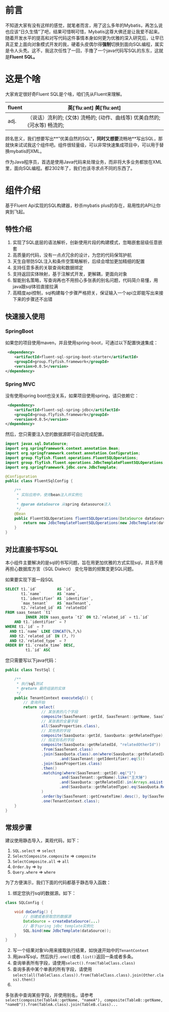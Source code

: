 # 前言

不知道大家有没有这样的感觉，就笔者而言，用了这么多年的Mybatis，再怎么说也应该“日久生情”了吧，结果可惜啊可惜，Mybatis这尊大佛还是让我爱不起来。随着开发水平的提高和对写代码这件事情本身如何更为优雅的深入研究后，让早已真正爱上面向对象模式开发的我，硬着头皮偶尔得**强制**切换到面向SQL编程，属实是令人头秃。这不，我这次任性了一回，手撸了一个java代码写SQL的东东，这就是**Fluent SQL。**



# **这是个啥**

大家肯定很好奇Fluent SQL是个啥，咱们先从Fluent来理解。

| fluent | 英[ˈfluːənt]  美[ˈfluːənt]                                   |
| ------ | ------------------------------------------------------------ |
| adj.   | （说话）流利的; (文体) 流畅的; (动作、曲线等) 优美自然的; (河水等) 畅流的; |

顾名思义，我们想要写出**”优美自然的SQL“**，同时又想要**流畅地**写出SQL，那就快来试试我这个组件吧。组件很轻量级，可以非常快速集成项目中，可以用于替换mybatis的XML。

作为Java程序员，首选是使用Java代码来处理业务，而非将大多业务都放在XML里，面向SQL编程。都2302年了，我们也该寻求点不同的东西了。



# 组件介绍

基于Fluent Api实现的SQL构建器，秒杀mybatis plus的存在，易用性的API让你爽到飞起。

## 特性介绍

1. 实现了SQL底层的语法解析，创新使用片段的构建模式，忽略嵌套层级任意嵌套
2. 高质量的代码，没有一点点冗余的设计，为您的代码保驾护航
3. 天生自带防SQL注入和条件空策略解析，后续会增加更加精细的配置
4. 支持任意多表的关联查询和数据绑定
5. 支持返回实体映射，基于注解式开发，更解耦，更面向对象
6. 智能别名策略，写查询再也不用担心多张表的别名问题，代码简介易懂，用java跟sql体验直接拉满
7. 高精度api控制，sql构建每个步骤严格把关，保证输入一个api立即能写出来接下来的步骤还不出错

## 快速接入使用

### SpringBoot
如果您的项目使用maven，并且使用spring-boot，可通过以下配置快速集成：
```xml
 <dependency>
    <artifactId>fluent-sql-spring-boot-starter</artifactId>
    <groupId>group.flyfish.framework</groupId>
    <version>0.0.5</version>
</dependency>
```

### Spring MVC
没有使用spring boot也没关系，如果项目使用spring，请只依赖它：
```xml
 <dependency>
    <artifactId>fluent-sql-spring-jdbc</artifactId>
    <groupId>group.flyfish.framework</groupId>
    <version>0.0.5</version>
</dependency>
```

然后，您只需要注入您的数据源即可自动完成配置。

```java
import javax.sql.DataSource;
import org.springframework.context.annotation.Bean;
import org.springframework.context.annotation.Configuration;
import group.flyfish.fluent.operations.FluentSQLOperations;
import group.flyfish.fluent.operations.JdbcTemplateFluentSQLOperations;
import org.springframework.jdbc.core.JdbcTemplate;

@Configuration
public class FluentSqlConfig {

    /**
     * 实际应用中，使用bean注入并实例化
     *
     * @param dataSource 从spring datasource注入
     */
    @Bean
    public FluentSQLOperations fluentSQLOperations(DataSource dataSource) {
        return new JdbcTemplateFluentSQLOperations(new JdbcTemplate(dataSource));
    }
}
```

## 对比直接书写SQL

本小组件主要解决的是sql的书写问题，旨在用更加优雅的方式实现sql，并且不用再担心数据库方言（SQL Dialect）
变化导致的频繁变更SQL问题。

如果要实现下面一段SQL

```sql
SELECT t1.`id`         AS `id`,
       t1.`name`       AS `name`,
       t1.`identifier` AS `identifier`,
       `max_tenant`    AS `maxTenant`,
       t2.`related_id` AS `relatedId`
FROM saas_tenant `t1`
         INNER JOIN saas_quota `t2` ON t2.`related_id` = t1.`id`
    AND t1.`identifier` = ?
WHERE t1.`id` = ?
  AND t1.`name` LIKE CONCAT(%,?,%)
  AND t2.`related_id` IN (?, ?)
  AND t2.`related_type` = ?
ORDER BY t1.`create_time` DESC,
         t1.`id` ASC
```

您只需要写以下java代码：

```java
public class TestSql {

    /**
     * 执行sql测试
     * @return 最终组装的实体
     */
    public TenantContext executeSql() {
        // 查询开始
        return select(
                // 某张表的几个字段
                composite(SaasTenant::getId, SaasTenant::getName, SaasTenant::getIdentifier),
                // 某张表的全量字段
                all(SaasProperties.class),
                // 其他表的字段
                composite(SaasQuota::getId, SaasQuota::getRelatedType),
                // 指定别名的字段
                composite(SaasQuota::getRelatedId, "relatedOtherId"))
                .from(SaasTenant.class)
                .join(SaasQuota.class).on(where(SaasQuota::getRelatedId).eq(SaasTenant::getId)
                        .and(SaasTenant::getIdentifier).eq(5))
                .join(SaasProperties.class)
                .then()
                .matching(where(SaasTenant::getId).eq("1")
                        .and(SaasTenant::getName).like("王大锤")
                        .and(SaasQuota::getRelatedId).in(Arrays.asList("5", "10"))
                        .and(SaasQuota::getRelatedType).eq(SaasQuota.RelatedType.TENANT)
                )
                .order(by(SaasTenant::getCreateTime).desc(), by(SaasTenant::getId).asc())
                .one(TenantContext.class);
    }
}
```

## 常规步骤

建议使用静态导入，美观代码，如下：

1. `SQL.select` => `select`
2. `SelectComposite.composite` => `composite`
3. `SelectComposite.all` => `all`
4. `Order.by` => `by`
5. `Query.where` => `where`

为了方便演示，我们下面的代码都基于静态导入函数：

1. 绑定您执行sql的数据源。如下：

```java
class SQLConfig {

    void doConfig() {
        // 创建或者获取您的数据源
        DataSource = createDataSource(...)
        // 基于spring jdbc template实例化
        SQL.bind(new JdbcTemplate(dataSource));
    }
}

```

2. 写一个结果对象Vo用来接取执行结果，如快速开始中的`TenantContext`
3. 用java写sql，然后执行`.one()`或者`.list()`返回一条或者多条。
4. 查询单表所有字段，请使用`select().from(TableClass.class)`
5. 查询多表中某个单表的所有字段，请使用`select(all(TableClass.class)).from(TableClass.class).join(Other.class).then()`
6.
多张表中查询某些字段，并使用别名，请参考`select(composite(TableA::getName, "nameA"), composite(TableB::getName, "nameB")).from(TableA.class).join(TableB.class)...`
